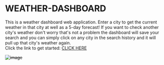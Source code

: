 # WEATHER-DASHBOARD
This is a weather dashboard web application. 
Enter a city to get the current weather in that city at well as a 5-day forecast! 
If you want to check another city's weather don't worry that's not a problem the dashboard will save your search and you can simply click on any city in the search history and it will pull up that city's weather again.  
Click the link to get started: [CLICK HERE](https://peytoncast.github.io/WEATHER-DASHBOARD/develop/landing-weather.html)

~~![image](https://user-images.githubusercontent.com/107663364/184413299-13356ad5-a5b2-482e-9a60-131c0d8e8b90.png)~~

